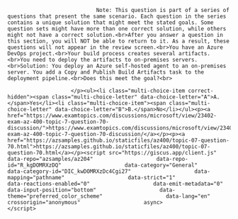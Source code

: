 <p class="card-text">
							
								Note: This question is part of a series of questions that present the same scenario. Each question in the series contains a unique solution that might meet the stated goals. Some question sets might have more than one correct solution, while others might not have a correct solution.<br>After you answer a question in this section, you will NOT be able to return to it. As a result, these questions will not appear in the review screen.<br>You have an Azure DevOps project.<br>Your build process creates several artifacts.<br>You need to deploy the artifacts to on-premises servers.<br>Solution: You deploy an Azure self-hosted agent to an on-premises server. You add a Copy and Publish Build Artifacts task to the deployment pipeline.<br>Does this meet the goal?<br>
							
						</p><ul><li class="multi-choice-item correct-hidden"><span class="multi-choice-letter" data-choice-letter="A">A.</span>Yes</li><li class="multi-choice-item"><span class="multi-choice-letter" data-choice-letter="B">B.</span>No</li></ul><p><a href="https://www.examtopics.com/discussions/microsoft/view/23402-exam-az-400-topic-7-question-70-discussion/">https://www.examtopics.com/discussions/microsoft/view/23402-exam-az-400-topic-7-question-70-discussion/</a></p><p><a href="https://azsamples.github.io/staticfiles/az400/topic-07-question-70.html">https://azsamples.github.io/staticfiles/az400/topic-07-question-70.html</a></p><script src="https://giscus.app/client.js"                    data-repo="azsamples/az204"                    data-repo-id="R_kgDOMRXzDQ"                    data-category="General"                    data-category-id="DIC_kwDOMRXzDc4Cgi27"                    data-mapping="pathname"                    data-strict="1"                    data-reactions-enabled="0"                    data-emit-metadata="0"                    data-input-position="bottom"                    data-theme="preferred_color_scheme"                    data-lang="en"                    crossorigin="anonymous"                    async>                    </script>